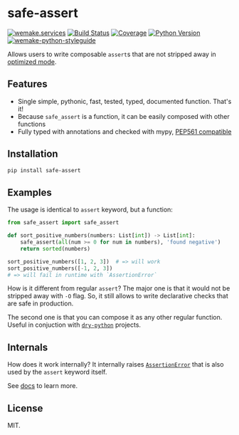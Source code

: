# safe-assert

[![wemake.services](https://img.shields.io/badge/%20-wemake.services-green.svg?label=%20&logo=data%3Aimage%2Fpng%3Bbase64%2CiVBORw0KGgoAAAANSUhEUgAAABAAAAAQCAMAAAAoLQ9TAAAABGdBTUEAALGPC%2FxhBQAAAAFzUkdCAK7OHOkAAAAbUExURQAAAAAAAAAAAAAAAAAAAAAAAAAAAAAAAP%2F%2F%2F5TvxDIAAAAIdFJOUwAjRA8xXANAL%2Bv0SAAAADNJREFUGNNjYCAIOJjRBdBFWMkVQeGzcHAwksJnAPPZGOGAASzPzAEHEGVsLExQwE7YswCb7AFZSF3bbAAAAABJRU5ErkJggg%3D%3D)](https://wemake.services)
[![Build Status](https://travis-ci.com/sobolevn/safe-assert.svg?branch=master)](https://travis-ci.com/sobolevn/safe-assert)
[![Coverage](https://coveralls.io/repos/github/sobolevn/safe-assert/badge.svg?branch=master)](https://coveralls.io/github/sobolevn/safe-assert?branch=master)
[![Python Version](https://img.shields.io/pypi/pyversions/safe-assert.svg)](https://pypi.org/project/safe-assert/)
[![wemake-python-styleguide](https://img.shields.io/badge/style-wemake-000000.svg)](https://github.com/wemake-services/wemake-python-styleguide)

Allows users to write composable `assert`s that are not stripped away in [optimized mode](https://docs.python.org/3/using/cmdline.html#cmdoption-o).


## Features

- Single simple, pythonic, fast, tested, typed, documented function. That's it!
- Because `safe_assert` is a function, it can be easily composed with other functions
- Fully typed with annotations and checked with mypy, [PEP561 compatible](https://www.python.org/dev/peps/pep-0561/)


## Installation

```bash
pip install safe-assert
```


## Examples

The usage is identical to `assert` keyword, but a function:

```python
from safe_assert import safe_assert

def sort_positive_numbers(numbers: List[int]) -> List[int]:
    safe_assert(all(num >= 0 for num in numbers), 'found negative')
    return sorted(numbers)

sort_positive_numbers([1, 2, 3])  # => will work
sort_positive_numbers([-1, 2, 3])
# => will fail in runtime with `AssertionError`
```

How is it different from regular `assert`?
The major one is that it would not be stripped away with `-O` flag.
So, it still allows to write declarative checks that are safe in production.

The second one is that you can compose it as any other regular function.
Useful in conjuction with [`dry-python`](https://github.com/dry-python) projects.


## Internals

How does it work internally?
It internally raises [`AssertionError`](https://docs.python.org/3/library/exceptions.html#AssertionError) that is also used by the `assert` keyword itself.

See [docs](https://github.com/sobolevn/safe-assert/blob/master/safe_assert/__init__.py) to learn more.


## License

MIT.
